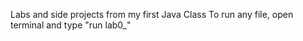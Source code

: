 Labs and side projects from my first Java Class
To run any file, open terminal and type "run lab0_"
